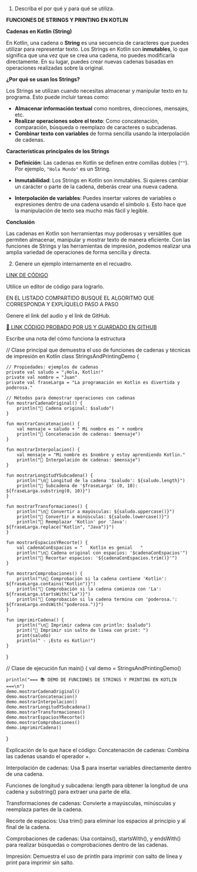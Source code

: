 1. Describa el por qué y para qué se utiliza.

**FUNCIONES DE STRINGS Y PRINTING EN KOTLIN**

 **Cadenas en Kotlin (String)**

En Kotlin, una cadena o **String** es una secuencia de caracteres que puedes utilizar para representar texto. Los Strings en Kotlin son **inmutables**, lo que significa que una vez que se crea una cadena, no puedes modificarla directamente. En su lugar, puedes crear nuevas cadenas basadas en operaciones realizadas sobre la original.

**¿Por qué se usan los Strings?**

Los Strings se utilizan cuando necesitas almacenar y manipular texto en tu programa. Esto puede incluir tareas como:

* **Almacenar información textual** como nombres, direcciones, mensajes, etc.
* **Realizar operaciones sobre el texto**: Como concatenación, comparación, búsqueda o reemplazo de caracteres o subcadenas.
* **Combinar texto con variables** de forma sencilla usando la interpolación de cadenas.

**Características principales de los Strings**

* **Definición**: Las cadenas en Kotlin se definen entre comillas dobles (`""`). Por ejemplo, `"Hola Mundo"` es un String.

* **Inmutabilidad**: Los Strings en Kotlin son inmutables. Si quieres cambiar un carácter o parte de la cadena, deberás crear una nueva cadena.

* **Interpolación de variables**: Puedes insertar valores de variables o expresiones dentro de una cadena usando el símbolo `$`. Esto hace que la manipulación de texto sea mucho más fácil y legible.


**Conclusión**

Las cadenas en Kotlin son herramientas muy poderosas y versátiles que permiten almacenar, manipular y mostrar texto de manera eficiente. Con las funciones de Strings y las herramientas de impresión, podemos realizar una amplia variedad de operaciones de forma sencilla y directa.

2. Genere un ejemplo internamente en el recuadro.

[LINK DE CÓDIGO](https://pl.kotl.in/yk3pzTqb0)

Utilice un editor de código para lograrlo.

EN EL LISTADO COMPARTIDO BUSQUE EL ALGORITMO QUE CORRESPONDA Y EXPLÍQUELO PASO A PASO

Genere el link del audio y el link de GitHub.

[🔗 LINK CÓDIGO PROBADO POR US Y GUARDADO EN GITHUB](https://github.com/tu-usuario/tu-repo)

Escribe una nota del cómo funciona la estructura

// Clase principal que demuestra el uso de funciones de cadenas y técnicas de impresión en Kotlin
class StringsAndPrintingDemo {

    // Propiedades: ejemplos de cadenas
    private val saludo = "¡Hola, Kotlin!"
    private val nombre = "Juan"
    private val fraseLarga = "La programación en Kotlin es divertida y poderosa."

    // Métodos para demostrar operaciones con cadenas
    fun mostrarCadenaOriginal() {
        println("🔹 Cadena original: $saludo")
    }

    fun mostrarConcatenacion() {
        val mensaje = saludo + " Mi nombre es " + nombre
        println("🔹 Concatenación de cadenas: $mensaje")
    }

    fun mostrarInterpolacion() {
        val mensaje = "Mi nombre es $nombre y estoy aprendiendo Kotlin."
        println("🔹 Interpolación de cadenas: $mensaje")
    }

    fun mostrarLongitudYSubcadena() {
        println("\n🔹 Longitud de la cadena '$saludo': ${saludo.length}")
        println("🔹 Subcadena de '$fraseLarga' (0, 10): ${fraseLarga.substring(0, 10)}")
    }

    fun mostrarTransformaciones() {
        println("\n🔹 Convertir a mayúsculas: ${saludo.uppercase()}")
        println("🔹 Convertir a minúsculas: ${saludo.lowercase()}")
        println("🔹 Reemplazar 'Kotlin' por 'Java': ${fraseLarga.replace("Kotlin", "Java")}")
    }

    fun mostrarEspaciosYRecorte() {
        val cadenaConEspacios = "   Kotlin es genial   "
        println("\n🔹 Cadena original con espacios: '$cadenaConEspacios'")
        println("🔹 Recortar espacios: '${cadenaConEspacios.trim()}'")
    }

    fun mostrarComprobaciones() {
        println("\n🔹 Comprobación si la cadena contiene 'Kotlin': ${fraseLarga.contains("Kotlin")}")
        println("🔹 Comprobación si la cadena comienza con 'La': ${fraseLarga.startsWith("La")}")
        println("🔹 Comprobación si la cadena termina con 'poderosa.': ${fraseLarga.endsWith("poderosa.")}")
    }

    fun imprimirCadena() {
        println("\n🔹 Imprimir cadena con println: $saludo")
        print("🔹 Imprimir sin salto de línea con print: ")
        print(saludo)
        println(" - ¡Esto es Kotlin!")
    }
}

// Clase de ejecución
fun main() {
    val demo = StringsAndPrintingDemo()

    println("=== 📚 DEMO DE FUNCIONES DE STRINGS Y PRINTING EN KOTLIN ===\n")
    demo.mostrarCadenaOriginal()
    demo.mostrarConcatenacion()
    demo.mostrarInterpolacion()
    demo.mostrarLongitudYSubcadena()
    demo.mostrarTransformaciones()
    demo.mostrarEspaciosYRecorte()
    demo.mostrarComprobaciones()
    demo.imprimirCadena()
}

Explicación de lo que hace el código:
Concatenación de cadenas: Combina las cadenas usando el operador +.

Interpolación de cadenas: Usa $ para insertar variables directamente dentro de una cadena.

Funciones de longitud y subcadena: length para obtener la longitud de una cadena y substring() para extraer una parte de ella.

Transformaciones de cadenas: Convierte a mayúsculas, minúsculas y reemplaza partes de la cadena.

Recorte de espacios: Usa trim() para eliminar los espacios al principio y al final de la cadena.

Comprobaciones de cadenas: Usa contains(), startsWith(), y endsWith() para realizar búsquedas o comprobaciones dentro de las cadenas.

Impresión: Demuestra el uso de println para imprimir con salto de línea y print para imprimir sin salto.


